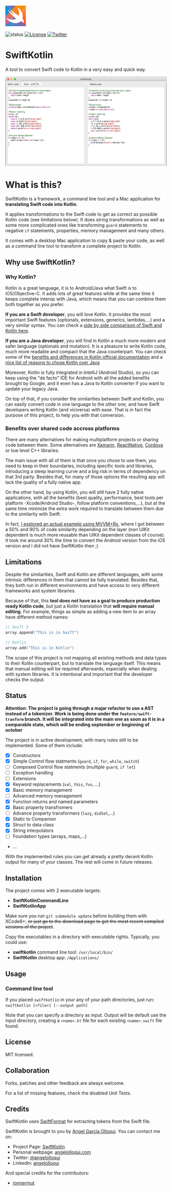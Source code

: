 ![](Assets/logo_small.png)

![status](https://travis-ci.org/angelolloqui/SwiftKotlin.svg?branch=develop)
[![License](https://img.shields.io/badge/license-MIT-lightgrey.svg?maxAge=2592000)](https://opensource.org/licenses/MIT)
[![Twitter](https://img.shields.io/badge/twitter-@angelolloqui-blue.svg?maxAge=2592000)](http://twitter.com/angelolloqui)

# SwiftKotlin

A tool to convert Swift code to Kotlin in a very easy and quick way.

![](Assets/screenshot.png)

# What is this?

SwiftKotlin is a framework, a command line tool and a Mac application for **translating Swift code into Kotlin**.

It applies transformations to the Swift code to get as correct as possible Kotlin code (see limitations below). It does string transformations as well as some more complicated ones like transforming `guard` statements to negative `if` statements, properties, memory management and many others.

It comes with a desktop Mac application to copy & paste your code, as well as a command line tool to transform a complete project to Kotlin.


## Why use SwiftKotlin?

### Why Kotlin?
Kotlin is a great language, it is to Android/Java what Swift is to iOS/Objective-C. It adds lots of great features while at the same time it keeps complete interop with Java, which means that you can combine them both together as you prefer. 

**If you are a Swift developer**, you will love Kotlin. It provides the most important Swift features (optionals, extensions, generics, lambdas,...) and a very similar syntax. You can check a [side by side comparison of Swift and Kotlin here](https://nilhcem.github.io/swift-is-like-kotlin/).

**If you are a Java developer**, you will find in Kotlin a much more modern and safer language (optionals and mutation). It is a pleasure to write Kotlin code, much more readable and compact that the Java counterpart. You can check some of the [benefits and differences in Kotlin official documentation](https://kotlinlang.org/docs/reference/comparison-to-java.html) and a [nice list of reasons to chose Kotlin over Java](https://medium.freecodecamp.com/why-kotlin-is-my-next-programming-language-c25c001e26e3#.hjam7bscd)

Moreover, Kotlin is fully integrated in IntelliJ (Android Studio), so you can keep using the "de facto" IDE for Android with all the added benefits brought by Google, and it even has a Java to Kotlin converter if you want to update your legacy Java.

On top of that, if you consider the similarities between Swift and Kotlin, you can easily convert code in one language to the other one, and have Swift developers writing Kotlin (and viciversa) with ease. That is in fact the purpose of this project, to help you with that conversion.


### Benefits over shared code accross platforms
There are many alternatives for making multiplatform projects or sharing code between them. Some alternatives are [Xamarin](https://www.xamarin.com/), [ReactNative](https://facebook.github.io/react-native/), [Cordova](https://cordova.apache.org/) or low level C++ libraries.

The main issue with all of them is that once you chose to use them, you need to keep in their boundaries, including specific tools and libraries, introducing a steep learning curve and a big risk in terms of dependency on that 3rd party. Besides that, for many of those options the resulting app will lack the quality of a fully native app.

On the other hand, by using Kotlin, you will still have 2 fully native applications, with all the benefits (best quality, performance, best tools per platform -Xcode/Android Studio-, follow platform conventions,...), but at the same time minimize the extra work required to translate between them due to the similarity with Swift. 

In fact, [I explored an actual example using MVVM+Rx](http://angelolloqui.com/blog/38-Swift-vs-Kotlin-for-real-iOS-Android-apps), where I got between a 50% and 90% of code similarity depending on the layer (non UIKit dependent is much more reusable than UIKit dependent classes of course). It took me around 30% the time to convert the Android version from the iOS version and I did not have SwiftKotlin then ;)


## Limitations
Despite the similarities, Swift and Kotlin are different languages, with some intrinsic differences in them that cannot be fully translated. Besides that, they both run in different environments and have access to very different frameworks and system libraries.

Because of that, this **tool does not have as a goal to produce production ready Kotlin code**, but just a Kotlin translation that **will require manual editing**. For example, things as simple as adding a new item to an array have different method names:

```swift
// Swift 3
array.append("This is in Swift")
```
```kotlin
// Kotlin
array.add("This is in Kotlin")
```

The scope of this project is not mapping all existing methods and data types to their Kotlin counterpart, but to translate the language itself. This means that manual editing will be required afterwards, especially when dealing with system libraries. It is intentional and important that the developer checks the output.


## Status

**Attention: The project is going through a majar refactor to use a AST instead of a tokenizer. Work is being done under the `feature/swift-tranform` branch. It will be integrated into the main one as soon as it is in a comparable state, which will be ending september or beginning of october**

The project is in active development, with many rules still to be implemented. Some of them include:

- [x] Constructors
- [x] Simple Control flow statments (`guard`, `if`, `for`, `while`, `switch`)
- [ ] Composed Control flow statments (multiple `guard`, `if let`)
- [ ] Exception handling
- [ ] Extensions
- [x] Keyword replacements (`val`, `this`, `fun`, ...)
- [x] Basic memory management
- [ ] Advanced memory management
- [x] Function returns and named parameters
- [x] Basic property transfromers
- [ ] Advance property transformers (`lazy`, `didSet`,...)
- [x] Static to Companion
- [x] Struct to data class
- [x] String interpolators
- [ ] Foundation types (arrays, maps,...)
- ...

With the implemented rules you can get already a pretty decent Kotlin output for many of your classes. The rest will come in future releases.


## Installation
The project comes with 2 executable targets:

- **SwiftKotlinCommandLine**
- **SwiftKotlinApp**

Make sure you run `git submodule update` before building them with XCode8+; ~~or just go to the download page to get the most recent compiled versions of the project~~.

Copy the executables in a directory with executable rights. Typically, you could use:

- **swiftkotlin** command line tool: `/usr/local/bin/`
- **SwiftKotlin** desktop app: `/Applications/`

## Usage
### Command line tool
If you placed `swiftkotlin` in your any of your path directories, just run: `swiftkotlin [<file>] [--output path]`

Note that you can specify a directory as input. Output will be default use the input directory, creating a `<name>.kt` file for each existing `<name>.swift` file found. 


## License

MIT licensed.

## Collaboration

Forks, patches and other feedback are always welcome.

For a list of missing features, check the disabled Unit Tests.


## Credits

SwiftKotlin uses [SwiftFormat](https://github.com/nicklockwood/SwiftFormat/) for extracting tokens from the Swift file.

SwiftKotlin is brought to you by [Angel Garcia Olloqui](http://angelolloqui.com). You can contact me on:

- Project Page: [SwiftKotlin](https://github.com/angelolloqui/SwiftKotlin)
- Personal webpage: [angelolloqui.com](http://angelolloqui.com)
- Twitter: [@angelolloqui](http://twitter.com/angelolloqui)
- LinkedIn: [angelolloqui](http://www.linkedin.com/in/angelolloqui)

And special credits for the contributors:

- [jonnermut](https://github.com/jonnermut)
